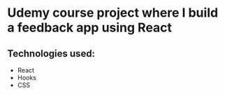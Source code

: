 # Udemy course project where I build a feedback app using React

## Technologies used:

- React
- Hooks
- CSS
